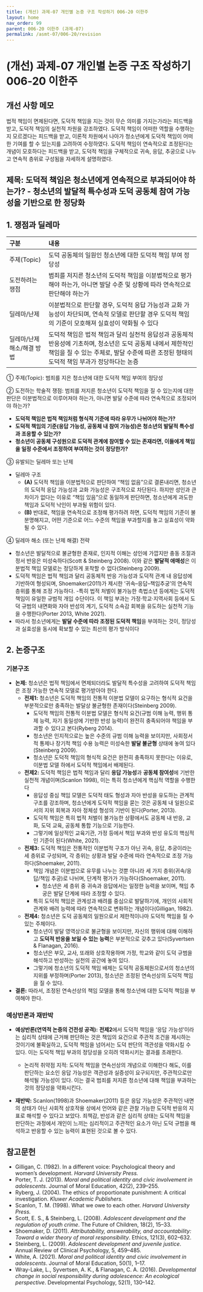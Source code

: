 ```yaml
---
title: (개선) 과제-07 개인별 논증 구조 작성하기 006-20 이한주
layout: home
nav_order: 99
parent: 006-20 이한주 (과제-07)
permalink: /asmt-07/006-20/revision
---
```


# (개선) 과제-07 개인별 논증 구조 작성하기 006-20 이한주 

## 개선 사항 메모

법적 책임이 면제된다면, 도덕적 책임을 지는 것이 무슨 의미를 가지는가라는 피드백을 받고, 도덕적 책임의 실천적 차원을 강조하였다. 도덕적 책임이 어떠한 역할을 수행하는지 모르겠다는 피드백을 받고, 이론적 차원에서 나아가 청소년에게 도덕적 책임이 어떠한 기여를 할 수 있는지를 고려하여 수정하였다. 도덕적 책임이 연속적으로 조정된다는 개념이 모호하다는 피드백을 받고, 도덕적 책임을 구체적으로 귀속, 응답, 추궁으로 나누고 연속적 층위로 구성됨을 자세하게 설명하였다. 

## 제목: 도덕적 책임은 청소년에게 연속적으로 부과되어야 하는가? - 청소년의 발달적 특수성과 도덕 공동체 참여 가능성을 기반으로 한 정당화  

## 1. 쟁점과 딜레마

| 구분 | 내용 |
|:---|:---|
| 주제(Topic) | 도덕 공동체의 일원인 청소년에 대한 도덕적 책임 부여 정당성 |
| 도전하려는 쟁점 | 범죄를 저지른 청소년의 도덕적 책임을 이분법적으로 평가해야 하는가, 아니면 발달 수준 및 상황에 따라 연속적으로 판단해야 하는가 |
| 딜레마/난제 | 이분법적으로 판단할 경우, 도덕적 응답 가능성과 교화 가능성이 차단되며, 연속적 모델로 판단할 경우 도덕적 책임의 기준이 모호해져 실효성이 약화될 수 있다 |
| 딜레마/난제 해소/해결 방법 | 도덕적 책임은 법적 책임과 달리 실천적 응답성과 공동체적 반응성에 기초하며, 청소년은 도덕 공동체 내에서 제한적인 책임을 질 수 있는 주체로, 발달 수준에 따른 조정된 형태의 도덕적 책임 부과가 정당하다는 논증 |

① 주제(Topic): 범죄를 지은 청소년에 대한 도덕적 책임 부여의 정당성

② 도전하는 학술적 쟁점: 범죄를 저지른 청소년이 도덕적 책임을 질 수 있는지에 대한 판단은 이분법적으로 이루어져야 하는가, 아니면 발달 수준에 따라 연속적으로 조정되어야 하는가?

- **도덕적 책임은 법적 책임처럼 형식적 기준에 따라 유무가 나뉘어야 하는가?**  
- **도덕적 책임의 기준(응답 가능성, 공동체 내 참여 가능성)은 청소년의 발달적 특수성과 조응할 수 있는가?**  
- **청소년이 공동체 구성원으로 도덕적 관계에 참여할 수 있는 존재라면, 이들에게 책임을 일정 수준에서 조정하여 부여하는 것이 정당한가?**

③ 유발되는 딜레마 또는 난제

- 딜레마 구조
  - **(A)** 도덕적 책임을 이분법적으로 판단하여 “책임 없음”으로 결론내리면, 청소년의 도덕적 응답 가능성과 교화 가능성은 구조적으로 차단된다. 하지만 성인과 큰 차이가 없다는 이유로 “책임 있음”으로 동일하게 판단하면, 청소년에게 과도한 책임과 도덕적 낙인이 부과될 위험이 있다.
  - **(B)** 반대로, 책임을 연속적으로 조정해 평가하려 하면, 도덕적 책임의 기준이 불분명해지고, 어떤 기준으로 어느 수준의 책임을 부과할지를 놓고 실효성이 약화될 수 있다.

④ 딜레마 해소 (또는 난제 해결) 전략

- 청소년은 발달적으로 불균형한 존재로, 인지적 이해는 성인에 가깝지만 충동 조절과 정서 반응은 미성숙하다(Scott & Steinberg 2008). 이와 같은 **발달적 애매성**은 이분법적 책임 모델로는 정당하게 포착할 수 없다(Steinberg 2009).
- 도덕적 책임은 법적 책임과 달리 공동체적 반응 가능성과 도덕적 관계 내 응답성에 기반하여 형성되며, Shoemaker(2011)가 제시한 ‘귀속–응답–책임추궁’의 연속적 층위를 통해 조정 가능하다.
-특히 법적 처벌이 불가능한 촉법소년 등에게는 도덕적 책임이 유일한 규범적 개입 수단이다. 이 책임 부과는 가정·학교·지역사회 등에서 도덕 규범의 내면화와 자아 반성의 계기, 도덕적 소속감 회복을 유도하는 실천적 기능을 수행한다(Porter 2013, White 2021).
- 따라서 청소년에게는 **발달 수준에 따라 조정된 도덕적 책임**을 부여하는 것이, 정당성과 실효성을 동시에 확보할 수 있는 최선의 평가 방식이다

## 2. 논증구조

### 기본구조

- **논제:** 청소년은 법적 책임에서 면제되더라도 발달적 특수성을 고려하여 도덕적 책임은 조정 가능한 연속적 모델로 평가받아야 한다. 
  - **전제1:** 청소년은 도덕적 책임의 전통적 이분법 모델이 요구하는 형식적 요건을 부분적으로만 충족하는 발달상 불균형한 존재이다(Steinberg 2009). 
    - 도덕적 책임의 전통적 이분법 모델은 형식적 요건(규범 이해 능력, 행위 통제 능력, 자기 동일성에 기반한 반성 능력)이 완전히 충족되어야 책임을 부과할 수 있다고 본다(Ryberg 2014).
    - 청소년은 인지적으로는 높은 수준의 규범 이해 능력을 보이지만, 사회정서적 통제나 장기적 책임 수용 능력은 미성숙한 **발달 불균형** 상태에 놓여 있다(Steinberg 2009).
    - 청소년은 도덕적 책임의 형식적 요건은 완전히 충족하지 못한다는 이유로, 이분법 모델 하에서 도덕적 책임에서 배제된다. 
  - **전제2:** 도덕적 책임은 법적 책임과 달리 **응답 가능성**과 **공동체 참여성**에 기반한 실천적 개념이며(Scanlon 1998), 이는 특히 청소년에게 핵심적 역할을 수행한다
    - 응답성 중심 책임 모델은 도덕적 태도 형성과 자아 반성을 유도하는 관계적 구조를 강조하며, 청소년에게 도덕적 책임을 묻는 것은 공동체 내 일원으로서의 지위 회복과 자아 정체성 형성의 기반이 된다(Porter, 2013).
    - 도덕적 책임은 특히 법적 처벌이 불가능한 상황에서도 공동체 내 반응, 교화, 도덕 교육, 공동체 통합 기능으로 기능한다.
    - 그렇기에 일상적인 교육기관, 가정 등에서 책임 부과와 반성 유도의 핵심적인 기준이 된다(White, 2021). 
  - **전제3:** 도덕적 책임은 전통적인 이분법적 구조가 아닌 귀속, 응답, 추궁이라는 세 층위로 구성되며, 각 층위는 상황과 발달 수준에 따라 연속적으로 조정 가능하다(Shoemaker, 2011).
      - 책임 개념은 이분법으로 유무를 나누는 것뿐 아니라 세 가지 층위(귀속/응답/책임 추궁)로 나뉘며, 단계적 평가가 가능하다(Shoemaker, 2011).
          - 청소년은 세 층위 중 귀속과 응답에서는 일정한 능력을 보이며, 책임 추궁은 발달 단계에 따라 조정할 수 있다. 
      - 특히 도덕적 책임은 관계성과 배려를 중심으로 발달하기에, 개인의 사회적 관계와 배려 능력에 따라 연속적으로 변화하는 개념이다(Gilligan, 1982).
  - **전제4:** 청소년은 도덕 공동체의 일원으로서 제한적이나마 도덕적 책임을 질 수 있는 주체이다.
      - 청소년이 발달 영역상으로 불균형을 보이지만, 자신의 행위에 대해 이해하고 **도덕적 반응을 보일 수 있는 능력**은 부분적으로 갖추고 있다(Syvertsen & Flanagan, 2016).
      - 청소년은 부모, 교사, 또래와 상호작용하며 가정, 학교와 같이 도덕 규범을 해석하고 반성하는 실천의 공간에 놓여 있다.
      - 그렇기에 청소년의 도덕적 책임 배제는 도덕적 공동체원으로서의 청소년의 지위를 부정하며(Porter 2013), 청소년은 조정된 연속선상의 도덕적 책임을 질 수 있다.
- **결론:** 따라서, 조정된 연속선상의 책임 모델을 통해 청소년에 대한 도덕적 책임을 부여해야 한다.

### 예상반론과 재반박

- **예상반론(연역적 논증의 건전성 공격):** **전제2**에서 도덕적 책임을 ‘응답 가능성’이라는 심리적 상태에 근거해 판단하는 것은 책임의 요건으로 주관적 조건을 제시하는 것이기에 불확실하고, 도덕적 책임을 넘어서는 도덕 판단의 객관성을 약화시킬 수 있다. 이는 도덕적 책임 부과의 정당성을 오히려 약화시키는 결과를 초래한다.
  - 논리적 취약점 지적: 도덕적 책임을 연속선상의 개념으로 이해한다 해도, 이를 판단하는 요소인 응답 가능성은 객관성과 실증성이 요구되지만, 주관적으로만 해석될 가능성이 있다. 이는 결국 범죄를 저지른 청소년에 대해 책임을 부과하는 것의 정당성을 약화시킨다.

- **재반박:** Scanlon(1998)과 Shoemaker(2011) 등은 응답 가능성은 주관적인 내면의 상태가 아닌 사회적 상호작용 상에서 언어와 같은 관찰 가능한 도덕적 반응의 지표로 해석할 수 있다고 보았다. 죄책감, 반성과 같은 심리적 상태는 도덕적 책임을 판단하는 과정에서 개인이 느끼는 심리적이고 주관적인 요소가 아닌 도덕 규범을 해석하고 반응할 수 있는 능력이 표현된 것으로 볼 수 있다.

## 참고문헌

- Gilligan, C. (1982). In a different voice: Psychological theory and women’s development. *Harvard University Press.*
- Porter, T. J. (2013). *Moral and political identity and civic involvement in adolescents*. Journal of Moral Education, 42(2), 239–255. 
- Ryberg, J. (2004). The ethics of proportionate punishment: A critical investigation. *Kluwer Academic Publishers.*  
- Scanlon, T. M. (1998). What we owe to each other. *Harvard University Press.*
- Scott, E. S., & Steinberg, L. (2008). *Adolescent development and the regulation of youth crime*. The Future of Children, 18(2), 15–33.
- Shoemaker, D. (2011). *Attributability, answerability, and accountability: Toward a wider theory of moral responsibility*. Ethics, 121(3), 602–632.
- Steinberg, L. (2009). *Adolescent development and juvenile justice*. Annual Review of Clinical Psychology, 5, 459–485.
- White, A. (2021). *Moral and political identity and civic involvement in adolescents*. Journal of Moral Education, 50(1), 1–17. 
- Wray-Lake, L., Syvertsen, A. K., & Flanagan, C. A. (2016). *Developmental change in social responsibility during adolescence: An ecological perspective*. Developmental Psychology, 52(1), 130–142.